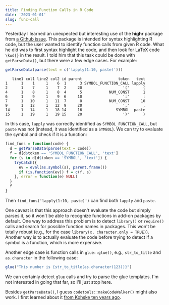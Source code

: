 ```yaml
---
title: Finding Function Calls in R Code
date: '2023-01-01'
slug: func-call
---
```


Yesterday I learned an unexpected but interesting use of the **highr** package
from [a Github issue](https://github.com/yihui/highr/issues/10). This package is
intended for syntax highlighting R code, but the user wanted to identify
function calls from given R code. What he did was to first syntax highlight the
code, and then look for LaTeX code `\kwd{}` in the result. I told him that this
task could be done with `getParseData()`, but there were a few edge cases. For
example:

``` r
getParseData(parse(text = c('lapply(1:10, paste)')))
```

       line1 col1 line2 col2 id parent                token   text
    1      1    1     1    6  1      3 SYMBOL_FUNCTION_CALL lapply
    2      1    7     1    7  2     20                  '('      (
    4      1    8     1    8  4      5            NUM_CONST      1
    6      1    9     1    9  6     10                  ':'      :
    7      1   10     1   11  7      8            NUM_CONST     10
    9      1   12     1   12  9     20                  ','      ,
    14     1   14     1   18 14     16               SYMBOL  paste
    15     1   19     1   19 15     20                  ')'      )

In this case, `lapply` was correctly identified as `SYMBOL_FUNCTION_CALL`, but
`paste` was not (instead, it was identified as a `SYMBOL`). We can try to
evaluate the symbol and check if it is a function:

``` r
find_funs = function(code) {
  d = getParseData(parse(text = code))
  f = d[d$token == 'SYMBOL_FUNCTION_CALL', 'text']
  for (s in d[d$token == 'SYMBOL', 'text']) {
    tryCatch({
      ev = eval(as.symbol(s), parent.frame())
      if (is.function(ev)) f = c(f, s)
    }, error = function(e) NULL)
  }
  f
}
```

Then `find_funs('lapply(1:10, paste)')` can find both `lapply` and `paste`.

One caveat is that this approach doesn't evaluate the code but simply parses it,
so it won't be able to recognize functions in add-on packages by default. One
way to address this problem is to detect `library()` or `require()` calls and
search for possible function names in packages. This won't be totally robust
(e.g., for the case `library(x, character.only = TRUE)`). Another way is to
actually evaluate the code before trying to detect if a symbol is a function,
which is more expensive.

Another edge case is function calls in `glue::glue()`, e.g., `str_to_title` and
`as.character` in the following case:

``` r
glue("This number is {str_to_title(as.character(123))}")
```

We can certainly detect `glue` calls and try to parse the glue templates. I'm
not interested in going that far, so I'll just stop here.

Besides `getParseData()`, I guess `codetools::makeCodeWalker()` might also work.
I first learned about it [from Kohske ten years
ago](https://github.com/yihui/formatR/commit/a2692d5).
